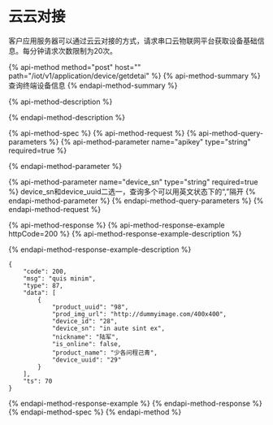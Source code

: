 # 云云对接

客户应用服务器可以通过云云对接的方式，请求串口云物联网平台获取设备基础信息。每分钟请求次数限制为20次。

{% api-method method="post" host="" path="/iot/v1/application/device/getdetai" %}
{% api-method-summary %}
 查询终端设备信息
{% endapi-method-summary %}

{% api-method-description %}

{% endapi-method-description %}

{% api-method-spec %}
{% api-method-request %}
{% api-method-query-parameters %}
{% api-method-parameter name="apikey" type="string" required=true %}

{% endapi-method-parameter %}

{% api-method-parameter name="device\_sn" type="string" required=true %}
device\_sn和device\_uuid二选一，查询多个可以用英文状态下的“,”隔开
{% endapi-method-parameter %}
{% endapi-method-query-parameters %}
{% endapi-method-request %}

{% api-method-response %}
{% api-method-response-example httpCode=200 %}
{% api-method-response-example-description %}

{% endapi-method-response-example-description %}

```
{
    "code": 200,
    "msg": "quis minim",
    "type": 87,
    "data": [
        {
            "product_uuid": "98",
            "prod_img_url": "http://dummyimage.com/400x400",
            "device_id": "28",
            "device_sn": "in aute sint ex",
            "nickname": "陆军",
            "is_online": false,
            "product_name": "少各问程己青",
            "device_uuid": "29"
        }
    ],
    "ts": 70
}
```
{% endapi-method-response-example %}
{% endapi-method-response %}
{% endapi-method-spec %}
{% endapi-method %}



